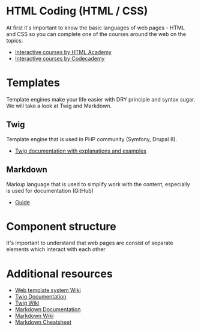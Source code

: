 # HTML Coding (HTML / CSS)
At first it's important to know the basic languages of web pages - HTML and CSS so you can complete one of the courses 
around the web on the topics:

- [Interactive courses by HTML Academy](https://htmlacademy.ru/)
- [Interactive courses by Codecademy](https://www.codecademy.com/tracks/web)

# Templates
Template engines make your life easier with DRY principle and syntax sugar. We will take a look at Twig and Markdown.

## Twig
Template engine that is used in PHP community (Symfony, Drupal 8).

- [Twig documentation with explanations and examples](https://twig.symfony.com/doc/2.x/templates.html)

## Markdown
Markup language that is used to simplify work with the content, especially is used for documentation (GitHub)

- [Guide](https://www.markdownguide.org/)

# Component structure
It's important to understand that web pages are consist of separate elements which interact with each other

# Additional resources
- [Web template system Wiki](https://en.wikipedia.org/wiki/Web_template_system)
- [Twig Documentation](https://twig.symfony.com/)
- [Twig Wiki](https://en.wikipedia.org/wiki/Twig_(template_engine))
- [Markdown Documentation](https://daringfireball.net/projects/markdown/)
- [Markdown Wiki](https://en.wikipedia.org/wiki/Markdown)
- [Markdown Cheatsheet](https://github.com/adam-p/markdown-here/wiki/Markdown-Cheatsheet)

